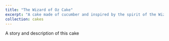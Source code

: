 ```yaml
---
title: "The Wizard of Oz Cake"
excerpt: "A cake made of cucumber and inspired by the spirit of the Wizard of Oz<br/><img src='/images/cakes/cake4.jpg'>"
collection: cakes
---
```


A story and description of this cake